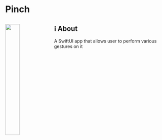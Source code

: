# Pinch
<div id="header" >
  
  <img align="left" src="https://github.com/lenblazy/Pinch/assets/18615656/6cc1aaec-0cd9-4329-b052-fd9ef6f4827e" width="30%"  />

  ## :information_source: About
  A SwiftUI app that allows user to perform various gestures on it

<img width="2000" height="0">

</div>




